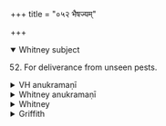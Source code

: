 +++
title = "०५२ भैषज्यम्"

+++
<details open><summary>Whitney subject</summary>

52. For deliverance from unseen pests.
</details>

<details><summary>VH anukramaṇī</summary>

भैषज्यम्।  
१-३ भागलिः। १ सूर्यः, २ गावः, ३ भेषजम्। अनुष्टुप्।
</details>

<details><summary>Whitney anukramaṇī</summary>

[Bhāgali.—mantroktabahudevatyam. ānuṣṭubham.]
</details>

<details><summary>Whitney</summary>

### Comment
Also found in Pāipp. xix. (in the verse-order 1, 3, 2). The first two verses are RV. i. 191. 9, 4. Used by Kāuś. (31-8) in a remedial rite against demons.


### Translations
Translated: Griffith, i. 273.—See also Henry, Mém. Soc. Ling., ix. 241 top, and 239.
</details>

<details><summary>Griffith</summary>

A charm against noxious reptiles and insects
</details>

